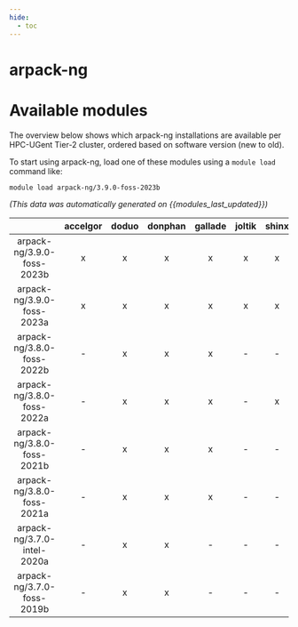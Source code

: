 ```yaml
---
hide:
  - toc
---
```


arpack-ng
=========

# Available modules


The overview below shows which arpack-ng installations are available per HPC-UGent Tier-2 cluster, ordered based on software version (new to old).

To start using arpack-ng, load one of these modules using a `module load` command like:

```shell
module load arpack-ng/3.9.0-foss-2023b
```

*(This data was automatically generated on {{modules_last_updated}})*  

| |accelgor|doduo|donphan|gallade|joltik|shinx|skitty|
| :---: | :---: | :---: | :---: | :---: | :---: | :---: | :---: |
|arpack-ng/3.9.0-foss-2023b|x|x|x|x|x|x|x|
|arpack-ng/3.9.0-foss-2023a|x|x|x|x|x|x|x|
|arpack-ng/3.8.0-foss-2022b|-|x|x|x|-|-|-|
|arpack-ng/3.8.0-foss-2022a|-|x|x|x|-|x|-|
|arpack-ng/3.8.0-foss-2021b|-|x|x|x|-|-|-|
|arpack-ng/3.8.0-foss-2021a|-|x|x|x|-|-|-|
|arpack-ng/3.7.0-intel-2020a|-|x|x|-|-|-|-|
|arpack-ng/3.7.0-foss-2019b|-|x|x|-|-|-|-|
